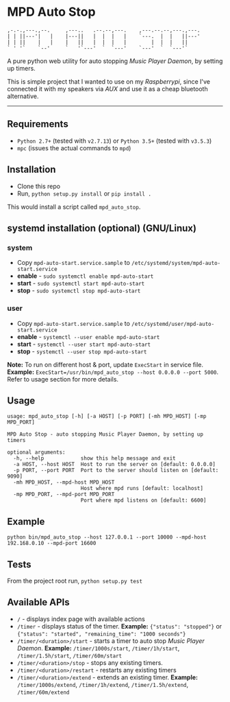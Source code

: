 # MPD Auto Stop

``` text
,-.-.,---.,--.     ,---..   .--.--,---.    ,---.--.--,---.,---.
| | ||---'|   |    |---||   |  |  |   |    `---.  |  |   ||---'
| | ||    |   |    |   ||   |  |  |   |        |  |  |   ||
` ' '`    `--'     `   '`---'  `  `---'    `---'  `  `---'`
```

A pure python web utility for auto stopping *Music Player Daemon*, by setting up timers.

This is simple project that I wanted to use on my *Raspberrypi*, since I've connected it with my speakers via *AUX* and use it as a cheap bluetooth alternative.

---

## Requirements

* `Python 2.7+` (tested with `v2.7.13`) or `Python 3.5+` (tested with `v3.5.3`)
* `mpc` (issues the actual commands to `mpd`)

## Installation

* Clone this repo
* Run, `python setup.py install` or `pip install .`

This would install a script called `mpd_auto_stop`.

## systemd installation (optional) (GNU/Linux)

### system

* Copy `mpd-auto-start.service.sample` to `/etc/systemd/system/mpd-auto-start.service`
* **enable** - `sudo systemctl enable mpd-auto-start`
* **start** - `sudo systemctl start mpd-auto-start`
* **stop** - `sudo systemctl stop mpd-auto-start`

### user

* Copy `mpd-auto-start.service.sample` to `/etc/systemd/user/mpd-auto-start.service`
* **enable** - `systemctl --user enable mpd-auto-start`
* **start** - `systemctl --user start mpd-auto-start`
* **stop** - `systemctl --user stop mpd-auto-start`

**Note:** To run on different host & port, update `ExecStart` in service file. **Example:** `ExecStart=/usr/bin/mpd_auto_stop --host 0.0.0.0 --port 5000`. Refer to usage section for more details.

## Usage

```text
usage: mpd_auto_stop [-h] [-a HOST] [-p PORT] [-mh MPD_HOST] [-mp MPD_PORT]

MPD Auto Stop - auto stopping Music Player Daemon, by setting up timers

optional arguments:
  -h, --help            show this help message and exit
  -a HOST, --host HOST  Host to run the server on [default: 0.0.0.0]
  -p PORT, --port PORT  Port to the server should listen on [default: 9090]
  -mh MPD_HOST, --mpd-host MPD_HOST
                        Host where mpd runs [default: localhost]
  -mp MPD_PORT, --mpd-port MPD_PORT
                        Port where mpd listens on [default: 6600]
```

## Example

``` text
python bin/mpd_auto_stop --host 127.0.0.1 --port 10000 --mpd-host 192.168.0.10 --mpd-port 16600
```

## Tests

From the project root run, `python setup.py test`

## Available APIs

* `/` - displays index page with available actions
* `/timer` - displays status of the timer. **Example:** `{"status": "stopped"}` or `{"status": "started", "remaining_time": "1000 seconds"}`
* `/timer/<duration>/start` - starts a timer to auto stop *Music Player Daemon*. **Example:** `/timer/1000s/start`, `/timer/1h/start`, `/timer/1.5h/start`, `/timer/60m/start`
* `/timer/<duration>/stop` - stops any existing timers.
* `/timer/<duration>/restart` - restarts any existing timers
* `/timer/<duration>/extend` - extends an existing timer. **Example:** `/timer/1000s/extend`, `/timer/1h/extend`, `/timer/1.5h/extend`, `/timer/60m/extend`
